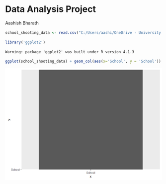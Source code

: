 Data Analysis Project
================
Aashish Bharath

``` r
school_shooting_data <- read.csv("C:/Users/aashi/OneDrive - University of St. Thomas/Spring2023/DataVisualization/Project/school_shooting_data.csv")
```

``` r
library('ggplot2')
```

    Warning: package 'ggplot2' was built under R version 4.1.3

``` r
ggplot(school_shooting_data) + geom_col(aes(x='School', y = 'School'))
```

![](README_files/figure-gfm/unnamed-chunk-4-1.png)
